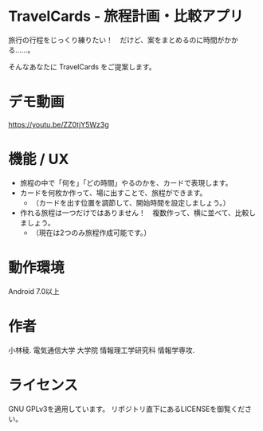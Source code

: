 # TravelCards - 旅程計画・比較アプリ
旅行の行程をじっくり練りたい！　だけど、案をまとめるのに時間がかかる……。

そんなあなたに TravelCards をご提案します。

# デモ動画
https://youtu.be/ZZ0tjY5Wz3g

# 機能 / UX
- 旅程の中で「何を」「どの時間」やるのかを、カードで表現します。
- カードを何枚か作って、場に出すことで、旅程ができます。
  - （カードを出す位置を調節して、開始時間を設定しましょう。）
- 作れる旅程は一つだけではありません！　複数作って、横に並べて、比較しましょう。
  - （現在は2つのみ旅程作成可能です。）

# 動作環境
Android 7.0以上

# 作者
小林稜. 電気通信大学 大学院 情報理工学研究科 情報学専攻.

# ライセンス
GNU GPLv3を適用しています。
リポジトリ直下にあるLICENSEを御覧ください。
